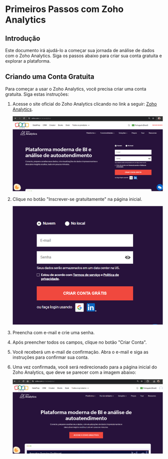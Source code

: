 # Primeiros Passos com Zoho Analytics

## Introdução

 Este documento irá ajudá-lo a começar sua jornada de análise de dados com o Zoho Analytics. Siga os passos abaixo para criar sua conta gratuita e explorar a plataforma.

## Criando uma Conta Gratuita

Para começar a usar o Zoho Analytics, você precisa criar uma conta gratuita. Siga estas instruções:

1. Acesse o site oficial do Zoho Analytics clicando no link a seguir: [Zoho Analytics](https://www.zoho.com/pt-br/analytics/).
   
   ![alt text](image-1.png)

2. Clique no botão "Inscrever-se gratuitamente" na página inicial.
   
   ![alt text](image-2.png)

3. Preencha com e-mail e crie uma senha.

4. Após preencher todos os campos, clique no botão "Criar Conta".

5. Você receberá um e-mail de confirmação. Abra o e-mail e siga as instruções para confirmar sua conta.

6. Uma vez confirmada, você será redirecionado para a página inicial do Zoho Analytics, que deve se parecer com a imagem abaixo:

   ![site principal](image.png)






